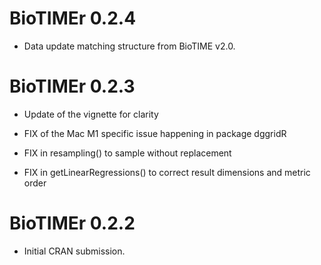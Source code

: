 # BioTIMEr 0.2.4

* Data update matching structure from BioTIME v2.0.

# BioTIMEr 0.2.3

* Update of the vignette for clarity

* FIX of the Mac M1 specific issue happening in package dggridR
* FIX in resampling() to sample without replacement
* FIX in getLinearRegressions() to correct result dimensions and metric order

# BioTIMEr 0.2.2

* Initial CRAN submission.

